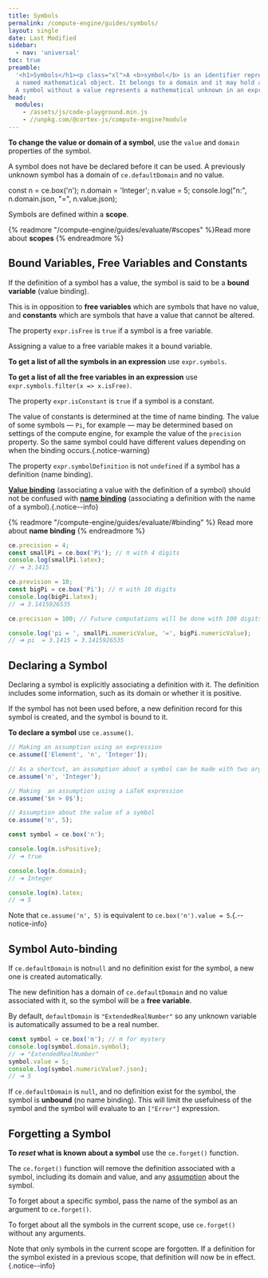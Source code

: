 ```yaml
---
title: Symbols
permalink: /compute-engine/guides/symbols/
layout: single
date: Last Modified
sidebar:
  - nav: 'universal'
toc: true
preamble:
  '<h1>Symbols</h1><p class="xl">A <b>symbol</b> is an identifier representing
  a named mathematical object. It belongs to a domain and it may hold a value. 
  A symbol without a value represents a mathematical unknown in an expression.</p>'
head:
  modules:
    - /assets/js/code-playground.min.js
    - //unpkg.com/@cortex-js/compute-engine?module
---
```


<script src="//unpkg.com/@cortex-js/compute-engine"></script>
<script>
moduleMap = {
  "compute-engine": "//unpkg.com/@cortex-js/compute-engine?module",
};
 const ce = new ComputeEngine.ComputeEngine()
</script>

**To change the value or domain of a symbol**, use the `value` and `domain`
properties of the symbol.

A symbol does not have be declared before it can be used. A previously unknown 
symbol has a domain of `ce.defaultDomain` and no value.

<code-playground layout="stack" show-line-numbers>
<div slot="javascript">
const n = ce.box('n');
n.domain = 'Integer';
n.value = 5;
console.log("n:", n.domain.json, "=", n.value.json);</div></code-playground>

Symbols are defined within a **scope**.

{% readmore "/compute-engine/guides/evaluate/#scopes" %}Read more about
<strong>scopes</strong> {% endreadmore %}



## Bound Variables, Free Variables and Constants

If the definition of a symbol has a value, the symbol is said to be a **bound
variable** (value binding).

This is in opposition to **free variables** which are symbols that have no 
value, and **constants** which are symbols that have a value
that cannot be altered.

The property `expr.isFree` is `true` if a symbol is a free variable.

Assigning a value to a free variable makes it a bound variable.

**To get a list of all the symbols in an expression** use `expr.symbols`.

**To get a list of all the free variables in an expression** use `expr.symbols.filter(x => x.isFree)`.

The property `expr.isConstant` is `true` if a symbol is a constant.

The value of constants is determined at the time of name binding. The value of
some symbols — `Pi`, for example — may be determined based on settings of the
compute engine, for example the value of the `precision` property. So the same
symbol could have different values depending on when the binding occurs.{.notice-warning}


The property `expr.symbolDefinition` is not `undefined` if a symbol has a 
definition (name binding).


[**Value binding**](https://en.wikipedia.org/wiki/Free_variables_and_bound_variables)
(associating a value with the definition of a symbol) should not be confused 
with [**name binding**](https://en.wikipedia.org/wiki/Name_binding) (associating a
definition with the name of a symbol).{.notice--info}

{% readmore "/compute-engine/guides/evaluate/#binding" %} Read more about
<strong>name binding</strong> {% endreadmore %}



```js
ce.precision = 4;
const smallPi = ce.box('Pi'); // π with 4 digits
console.log(smallPi.latex);
// ➔ 3.1415

ce.prevision = 10;
const bigPi = ce.box('Pi'); // π with 10 digits
console.log(bigPi.latex);
// ➔ 3.1415926535

ce.precision = 100; // Future computations will be done with 100 digits

console.log('pi = ', smallPi.numericValue, '=', bigPi.numericValue);
// ➔ pi  = 3.1415 = 3.1415926535
```

## Declaring a Symbol

Declaring a symbol is explicitly associating a definition with it. The 
definition includes some  information, such as its domain or whether it is 
positive.

If the symbol has not been used before, a new definition record for this symbol
is created, and the symbol is bound to it.

**To declare a symbol** use `ce.assume()`.

```ts
// Making an assumption using an expression
ce.assume(['Element', 'n', 'Integer']);

// As a shortcut, an assumption about a symbol can be made with two arguments
ce.assume('n', 'Integer');

// Making  an assumption using a LaTeX expression
ce.assume('$n > 0$');

// Assumption about the value of a symbol
ce.assume('n', 5);

const symbol = ce.box('n');

console.log(n.isPositive);
// ➔ true

console.log(n.domain);
// ➔ Integer

console.log(n).latex;
// ➔ 5
```

Note that `ce.assume('n', 5)` is equivalent to `ce.box('n').value = 5`.{.--notice-info}

## Symbol Auto-binding

If `ce.defaultDomain` is not`null` and no definition exist for the symbol, a
new one is created automatically.

The new definition has a domain of `ce.defaultDomain` and no value associated
with it, so the symbol will be a **free variable**.

By default, `defaultDomain` is `"ExtendedRealNumber"` so any unknown variable is
automatically assumed to be a real number.

```js
const symbol = ce.box('m'); // m for mystery
console.log(symbol.domain.symbol);
// ➔ "ExtendedRealNumber"
symbol.value = 5;
console.log(symbol.numericValue?.json);
// ➔ 5
```

If `ce.defaultDomain` is `null`, and no definition exist for the symbol, the
symbol is **unbound** (no name binding). This will limit the usefulness of the 
symbol and the symbol will evaluate to an `["Error"]` expression.


## Forgetting a Symbol

**To _reset_ what is known about a symbol** use the `ce.forget()` function.

The `ce.forget()` function will remove the definition associated with a 
symbol, including its domain and value, and any [assumption](/compute-engine/guides/assumptions)
about the symbol.

To forget about a specific symbol, pass the name of the symbol as an argument to
`ce.forget()`.

To forget about all the symbols in the current scope, use `ce.forget()` without
any arguments.

Note that only symbols in the current scope are forgotten. If a definition for
the symbol existed in a previous scope, that definition will now be in effect.{.notice--info}


